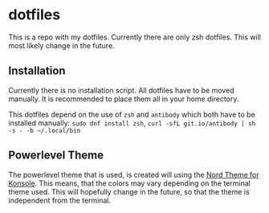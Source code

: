 # dotfiles

This is a repo with my dotfiles.
Currently there are only zsh dotfiles. This will most likely change in the future.

## Installation

Currently there is no installation script. 
All dotfiles have to be moved manually. It is recommended to place them all in your home directory.

This dotfiles depend on the use of `zsh` and `antibody` which both have to be installed manually: `sudo dnf install zsh`, `curl -sfL git.io/antibody | sh -s - -b ~/.local/bin`

## Powerlevel Theme
 
The powerlevel theme that is used, is created will using the [Nord Theme for Konsole](https://github.com/arcticicestudio/nord-konsole). This means, that the colors may vary depending on the terminal theme used. This will hopefully change in the future, so that the theme is independent from the terminal.
